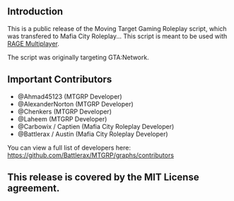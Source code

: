 ## Introduction

This is a public release of the Moving Target Gaming Roleplay script, which was transfered to Mafia City Roleplay... This script is meant to be used with [RAGE Multiplayer](https://rage.mp/). 

The script was originally targeting GTA:Network.

## Important Contributors
- @Ahmad45123 (MTGRP Developer)
- @AlexanderNorton (MTGRP Developer)
- @Chenkers (MTGRP Developer)
- @Laheem (MTGRP Developer)
- @Carbowix / Captien (Mafia City Roleplay Developer)
- @Battlerax / Austin (Mafia City Roleplay Developer)

You can view a full list of developers here: https://github.com/Battlerax/MTGRP/graphs/contributors

## This release is covered by the MIT License agreement. 
